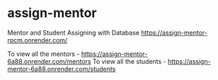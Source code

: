 # assign-mentor


Mentor and Student Assigning with Database
https://assign-mentor-rpcm.onrender.com/

To view all the mentors - https://assign-mentor-6a88.onrender.com/mentors
To view all the students - https://assign-mentor-6a88.onrender.com/students
